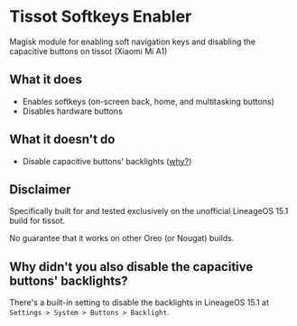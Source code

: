 # Tissot Softkeys Enabler

Magisk module for enabling soft navigation keys and disabling the capacitive buttons on tissot (Xiaomi Mi A1)

## What it does

* Enables softkeys (on-screen back, home, and multitasking buttons)
* Disables hardware buttons

## What it doesn't do

* Disable capacitive buttons' backlights ([why?](#why-didnt-you-also-disable-the-capacitive-buttons-backlights))

## Disclaimer

Specifically built for and tested exclusively on the unofficial LineageOS 15.1 build for tissot.

No guarantee that it works on other Oreo (or Nougat) builds.

## Why didn't you also disable the capacitive buttons' backlights?

There's a built-in setting to disable the backlights in LineageOS 15.1 at `Settings > System > Buttons > Backlight`.
